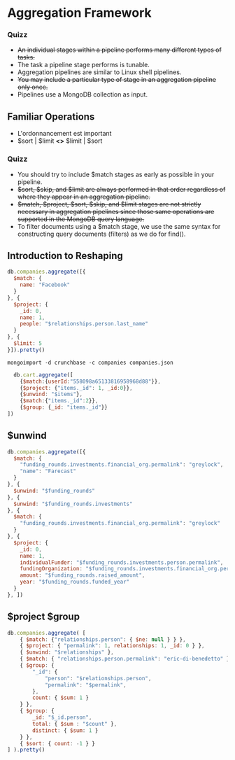# Aggregation Framework
### Quizz
* ~~An individual stages within a pipeline performs many different types of tasks.~~
* The task a pipeline stage performs is tunable.
* Aggregation pipelines are similar to Linux shell pipelines.
* ~~You may include a particular type of stage in an aggregation pipeline only once.~~
* Pipelines use a MongoDB collection as input.

## Familiar Operations
* L'ordonnancement est important
* $sort | $limit __<>__ $limit | $sort
### Quizz 
* You should try to include $match stages as early as possible in your pipeline.
* ~~$sort, $skip, and $limit are always performed in that order regardless of where they appear in an aggregation pipeline.~~
* ~~$match, $project, $sort, $skip, and $limit stages are not strictly necessary in aggregation pipelines since those same operations are supported in the MongoDB query language.~~
* To filter documents using a $match stage, we use the same syntax for constructing query documents (filters) as we do for find().

## Introduction to Reshaping
```javascript
db.companies.aggregate([{
  $match: {
    name: "Facebook"
  }
}, {
  $project: {
    _id: 0,
    name: 1,
    people: "$relationships.person.last_name"
  }
}, {
  $limit: 5
}]).pretty()
```
```console
mongoimport -d crunchbase -c companies companies.json
```


```javascript
  db.cart.aggregate([
    {$match:{userId:"558098a65133816958968d88"}},
    {$project: {"items._id": 1, _id:0}},
    {$unwind: "$items"},
    {$match:{"items._id":2}}, 
    {$group: {_id: "items._id"}}
])
```
## $unwind
```javascript
db.companies.aggregate([{
  $match: {
    "funding_rounds.investments.financial_org.permalink": "greylock",
    "name": "Farecast"
  }
}, {
  $unwind: "$funding_rounds"
}, {
  $unwind: "$funding_rounds.investments"
}, {
  $match: {
    "funding_rounds.investments.financial_org.permalink": "greylock"
  }
}, {
  $project: {
    _id: 0,
    name: 1,
    individualFunder: "$funding_rounds.investments.person.permalink",
    fundingOrganization: "$funding_rounds.investments.financial_org.permalink",
    amount: "$funding_rounds.raised_amount",
    year: "$funding_rounds.funded_year"
  }
}, ])
```

## $project $group

```javascript
db.companies.aggregate( [
    { $match: {"relationships.person": { $ne: null } } },
    { $project: { "permalink": 1, relationships: 1, _id: 0 } },
    { $unwind: "$relationships" },
    { $match: { "relationships.person.permalink": "eric-di-benedetto" } },
    { $group: {
        "_id": {
            "person": "$relationships.person",
            "permalink": "$permalink",
        },
        count: { $sum: 1 }
    } },
    { $group: {
        _id: "$_id.person",
        total: { $sum : "$count" },
        distinct: { $sum: 1 }
    } },
    { $sort: { count: -1 } }
] ).pretty()
```